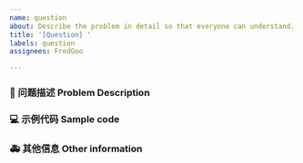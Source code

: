 ```yaml
---
name: question
about: Describe the problem in detail so that everyone can understand.
title: '[Question] '
labels: question
assignees: FredGoo

---
```


### 🧐 问题描述 Problem Description

<!-- 详细地描述问题，让大家都能理解。 -->
<!-- Describe the problem in detail so that everyone can understand. -->

### 💻 示例代码 Sample code

<!-- 如果你有解决方案，在这里清晰地阐述。 -->
<!-- If you have a solution, state it clearly here. -->

### 🚑 其他信息 Other information

<!-- 如截图等其他信息可以贴在这里。 -->
<!-- Other information such as screenshots can be posted here. -->
